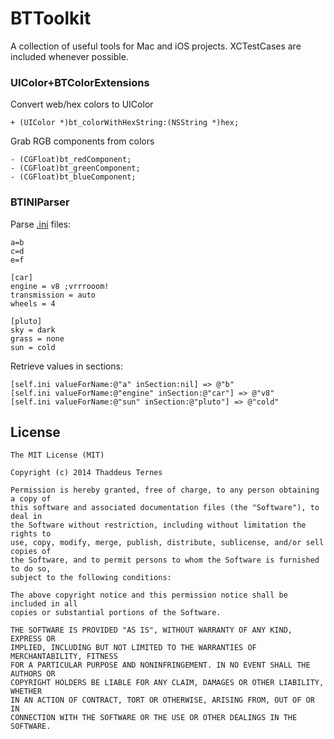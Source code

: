 # BTToolkit
A collection of useful tools for Mac and iOS projects. XCTestCases are included whenever possible.


### UIColor+BTColorExtensions

Convert web/hex colors to UIColor

    + (UIColor *)bt_colorWithHexString:(NSString *)hex;

Grab RGB components from colors

	- (CGFloat)bt_redComponent;
	- (CGFloat)bt_greenComponent;
	- (CGFloat)bt_blueComponent;

### BTINIParser

Parse [.ini](http://en.wikipedia.org/wiki/INI_file) files:

	a=b
	c=d
	e=f
	
	[car]
	engine = v8 ;vrrrooom!
	transmission = auto
	wheels = 4
	
	[pluto]
	sky = dark
	grass = none
	sun = cold

Retrieve values in sections:

	[self.ini valueForName:@"a" inSection:nil] => @"b"
	[self.ini valueForName:@"engine" inSection:@"car"] => @"v8"
	[self.ini valueForName:@"sun" inSection:@"pluto"] => @"cold"

## License

	The MIT License (MIT)
	
	Copyright (c) 2014 Thaddeus Ternes
	
	Permission is hereby granted, free of charge, to any person obtaining a copy of
	this software and associated documentation files (the "Software"), to deal in
	the Software without restriction, including without limitation the rights to
	use, copy, modify, merge, publish, distribute, sublicense, and/or sell copies of
	the Software, and to permit persons to whom the Software is furnished to do so,
	subject to the following conditions:
	
	The above copyright notice and this permission notice shall be included in all
	copies or substantial portions of the Software.
	
	THE SOFTWARE IS PROVIDED "AS IS", WITHOUT WARRANTY OF ANY KIND, EXPRESS OR
	IMPLIED, INCLUDING BUT NOT LIMITED TO THE WARRANTIES OF MERCHANTABILITY, FITNESS
	FOR A PARTICULAR PURPOSE AND NONINFRINGEMENT. IN NO EVENT SHALL THE AUTHORS OR
	COPYRIGHT HOLDERS BE LIABLE FOR ANY CLAIM, DAMAGES OR OTHER LIABILITY, WHETHER
	IN AN ACTION OF CONTRACT, TORT OR OTHERWISE, ARISING FROM, OUT OF OR IN
	CONNECTION WITH THE SOFTWARE OR THE USE OR OTHER DEALINGS IN THE SOFTWARE.
